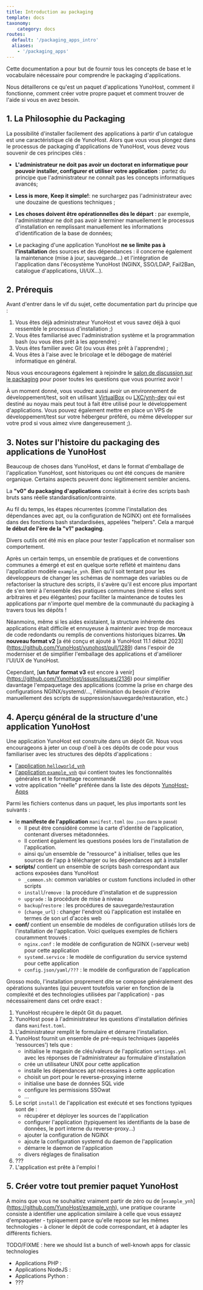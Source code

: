 ```yaml
---
title: Introduction au packaging
template: docs
taxonomy:
    category: docs
routes:
  default: '/packaging_apps_intro'
  aliases:
    - '/packaging_apps'
---
```


Cette documentation a pour but de fournir tous les concepts de base et le vocabulaire nécessaire pour comprendre le packaging d'applications.

Nous détaillerons ce qu'est un paquet d'applications YunoHost, comment il fonctionne, comment créer votre propre paquet et comment trouver de l'aide si vous en avez besoin.


## 1. La Philosophie du Packaging

La possibilité d'installer facilement des applications à partir d'un catalogue est une caractéristique clé de YunoHost. Alors que vous vous plongez dans le processus de packaging d'applications de YunoHost, vous devez vous souvenir de ces principes clés :

- **L'administrateur ne doit pas avoir un doctorat en informatique pour pouvoir installer, configurer et utiliser votre application** : partez du principe que l'administrateur ne connaît pas les concepts informatiques avancés;

- **Less is more**, **Keep it simple!**: ne surchargez pas l'administrateur avec une douzaine de questions techniques ;

- **Les choses doivent être opérationnelles dès le départ** : par exemple, l'administrateur ne doit pas avoir à terminer manuellement le processus d'installation en remplissant manuellement les informations d'identification de la base de données;

- Le packaging d'une application YunoHost **ne se limite pas à l'installation** des sources et des dépendances : il concerne également la maintenance (mise à jour, sauvegarde...) et l'intégration de l'application dans l'écosystème YunoHost (NGINX, SSO/LDAP, Fail2Ban, catalogue d'applications, UI/UX...).


## 2. Prérequis

Avant d'entrer dans le vif du sujet, cette documentation part du principe que :

1. Vous êtes déjà administrateur YunoHost et vous savez déjà à quoi ressemble le processus d'installation ;)
2. Vous êtes familiarisé avec l'administration système et la programmation bash (ou vous êtes prêt à les apprendre) ;
3. Vous êtes familier avec Git (ou vous êtes prêt à l'apprendre) ;
4. Vous êtes à l'aise avec le bricolage et le débogage de matériel informatique en général.

Nous vous encourageons également à rejoindre le [salon de discussion sur le packaging](/chat_rooms) pour poser toutes les questions que vous pourriez avoir !

À un moment donné, vous voudrez aussi avoir un environnement de développement/test, soit en utilisant [VirtualBox](/packaging_apps_virtualbox) ou [LXC/ynh-dev](https://github.com/yunohost/ynh-dev) qui est destiné au noyau mais peut tout à fait être utilisé pour le développement d'applications. Vous pouvez également mettre en place un VPS de développement/test sur votre hébergeur préféré, ou même développer sur votre prod si vous aimez vivre dangereusement ;).

## 3. Notes sur l'histoire du packaging des applications de YunoHost

Beaucoup de choses dans YunoHost, et dans le format d'emballage de l'application YunoHost, sont historiques ou ont été conçues de manière organique. Certains aspects peuvent donc légitimement sembler anciens.

La **"v0" du packaging d'applications** consistait à écrire des scripts bash bruts sans réelle standardisation/contrainte.

Au fil du temps, les étapes récurrentes (comme l'installation des dépendances avec apt, ou la configuration de NGINX) ont été formalisées dans des fonctions bash standardisées, appelées "helpers". Cela a marqué **le début de l'ère de la "v1" packaging**.

Divers outils ont été mis en place pour tester l'application et normaliser son comportement.

Après un certain temps, un ensemble de pratiques et de conventions communes a émergé et est en quelque sorte reflété et maintenu dans l'application modèle `example_ynh`. Bien qu'il soit tentant pour les développeurs de changer les schémas de nommage des variables ou de refactoriser la structure des scripts, il s'avère qu'il est encore plus important de s'en tenir à l'ensemble des pratiques communes (même si elles sont arbitraires et peu élégantes) pour faciliter la maintenance de toutes les applications par n'importe quel membre de la communauté du packaging à travers tous les dépôts !

Néanmoins, même si les aides existaient, la structure inhérente des applications était difficile et ennuyeuse à maintenir avec trop de morceaux de code redondants ou remplis de conventions historiques bizarres. **Un nouveau format v2** [a été conçu et ajouté à YunoHost 11.1 début 2023] (https://github.com/YunoHost/yunohost/pull/1289) dans l'espoir de moderniser et de simplifier l'emballage des applications et d'améliorer l'UI/UX de YunoHost.

Cependant, [**un futur format v3** est encore à venir] (https://github.com/YunoHost/issues/issues/2136) pour simplifier davantage l'empaquetage des applications (comme la prise en charge des configurations NGINX/systemd/..., l'élimination du besoin d'écrire manuellement des scripts de suppression/sauvegarde/restauration, etc.)


## 4. Aperçu général de la structure d'une application YunoHost

Une application YunoHost est construite dans un dépôt Git. Nous vous encourageons à jeter un coup d'oeil à ces dépôts de code pour vous familiariser avec les structures des dépôts d'applications :
- [l'application `helloworld_ynh`](https://github.com/YunoHost-Apps/helloworld_ynh) 
- [l'application `example_ynh`](https://github.com/YunoHost/example_ynh) qui contient toutes les fonctionnalités générales et le formattage recommandé
- votre application "réelle" préférée dans la liste des dépots [YunoHost-Apps](https://github.com/orgs/YunoHost-Apps/repositories)

Parmi les fichiers contenus dans un paquet, les plus importants sont les suivants :

- le **manifeste de l'application** `manifest.toml` <small>(ou `.json` dans le passé)</small>
    - Il peut être considéré comme la carte d'identité de l'application, contenant diverses métadonnées. 
    - Il contient également les questions posées lors de l'installation de l'application.
    - ainsi qu'un ensemble de "ressource" à initialiser, telles que les sources de l'app à télécharger ou les dépendances apt à installer
- **scripts/** contient un ensemble de scripts bash correspondant aux actions exposées dans YunoHost
   - `_common.sh`: common variables or custom functions included in other scripts
    - `install`/`remove` : la procédure d'installation et de suppression
   - `upgrade` : la procédure de mise à niveau
   - `backup`/`restore` : les procédures de sauvegarde/restauration 
   - (`change_url`) : changer l'endroit où l'application est installée en termes de son url d'accès web
- **conf/** contient un ensemble de modèles de configuration utilisés lors de l'installation de l'application. Voici quelques exemples de fichiers couramment trouvés :
   - `nginx.conf` : le modèle de configuration de NGINX (=serveur web) pour cette application
   - `systemd.service` : le modèle de configuration du service systemd pour cette application
   - `config.json/yaml/???` : le modèle de configuration de l'application

Grosso modo, l'installation proprement dite se compose généralement des opérations suivantes (qui peuvent toutefois varier en fonction de la complexité et des technologies utilisées par l'application) - pas nécessairement dans cet ordre exact :

1. YunoHost récupère le dépôt Git du paquet.
2. YunoHost pose à l'administrateur les questions d'installation définies dans `manifest.toml`.
3. L'administrateur remplit le formulaire et démarre l'installation.
4. YunoHost fournit un ensemble de pré-requis techniques (appelés 'ressources') tels que :
    - initialise le magasin de clés/valeurs de l'application `settings.yml` avec les réponses de l'administrateur au formulaire d'installation
    - crée un utilisateur UNIX pour cette application
    - installe les dépendances apt nécessaires à cette application
    - choisit un port pour le reverse-proxying interne
    - initialise une base de données SQL vide
    - configure les permissions SSOwat
    - ...
5. Le script `install` de l'application est exécuté et ses fonctions typiques sont de :
    - récupérer et déployer les sources de l'application
    - configurer l'application (typiquement les identifiants de la base de données, le port interne du reverse-proxy...)
    - ajouter la configuration de NGINX
    - ajoute la configuration systemd du daemon de l'application
    - démarre le daemon de l'application
    - divers réglages de finalisation
6. ???
7. L'application est prête à l'emploi !


## 5. Créer votre tout premier paquet YunoHost

A moins que vous ne souhaitiez vraiment partir de zéro ou de [`example_ynh`] (https://github.com/YunoHost/example_ynh), une pratique courante consiste à identifier une application similaire à celle que vous essayez d'empaqueter - typiquement parce qu'elle repose sur les mêmes technologies - à cloner le dépôt de code correspondant, et à adapter les différents fichiers.

TODO/FIXME : here we should list a bunch of well-knowh apps for classic technologies

- Applications PHP :
- Applications NodeJS :
- Applications Python :
- ???
